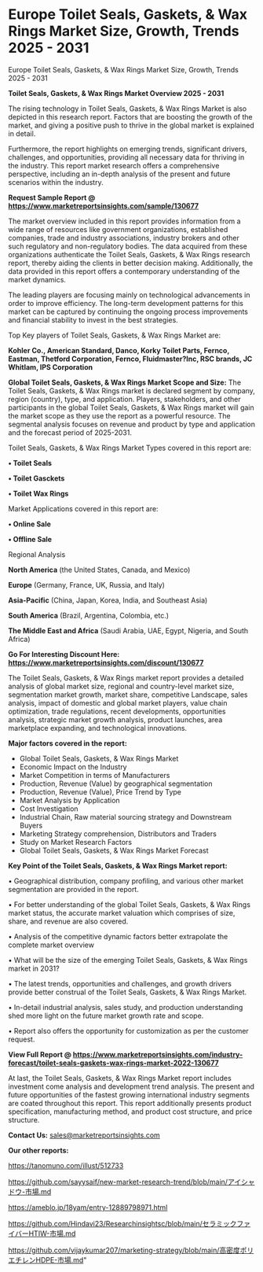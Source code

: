# Europe Toilet Seals, Gaskets, & Wax Rings Market Size, Growth, Trends 2025 - 2031
Europe Toilet Seals, Gaskets, & Wax Rings Market Size, Growth, Trends 2025 - 2031

<Strong> Toilet Seals, Gaskets, & Wax Rings Market Overview 2025 - 2031</strong>

The rising technology in Toilet Seals, Gaskets, & Wax Rings Market is also depicted in this research report. Factors that are boosting the growth of the market, and giving a positive push to thrive in the global market is explained in detail.

Furthermore, the report highlights on emerging trends, significant drivers, challenges, and opportunities, providing all necessary data for thriving in the industry. This report market research offers a comprehensive perspective, including an in-depth analysis of the present and future scenarios within the industry.

<strong>Request Sample Report @ <a href=https://www.marketreportsinsights.com/sample/130677>https://www.marketreportsinsights.com/sample/130677</a></strong>

The market overview included in this report provides information from a wide range of resources like government organizations, established companies, trade and industry associations, industry brokers and other such regulatory and non-regulatory bodies. The data acquired from these organizations authenticate the Toilet Seals, Gaskets, & Wax Rings research report, thereby aiding the clients in better decision making. Additionally, the data provided in this report offers a contemporary understanding of the market dynamics.

The leading players are focusing mainly on technological advancements in order to improve efficiency. The long-term development patterns for this market can be captured by continuing the ongoing process improvements and financial stability to invest in the best strategies.

Top Key players of Toilet Seals, Gaskets, & Wax Rings Market are:

<strong>Kohler Co., American Standard, Danco, Korky Toilet Parts, Fernco, Eastman, Thetford Corporation, Fernco, Fluidmaster?Inc, RSC brands, JC Whitlam, IPS Corporation</strong>

<strong><b>Global Toilet Seals, Gaskets, & Wax Rings Market Scope and Size:</b></strong>
The Toilet Seals, Gaskets, & Wax Rings market is declared segment by company, region (country), type, and application. Players, stakeholders, and other participants in the global Toilet Seals, Gaskets, & Wax Rings market will gain the market scope as they use the report as a powerful resource. The segmental analysis focuses on revenue and product by type and application and the forecast period of 2025-2031.

Toilet Seals, Gaskets, & Wax Rings Market Types covered in this report are:

<strong>• Toilet Seals

• Toilet Gasckets

• Toilet Wax Rings</strong>

Market Applications covered in this report are:

<strong>• Online Sale

• Offline Sale</strong> 

Regional Analysis

<strong>North America</strong> (the United States, Canada, and Mexico)

<strong>Europe</strong> (Germany, France, UK, Russia, and Italy)

<strong>Asia-Pacific</strong> (China, Japan, Korea, India, and Southeast Asia)

<strong>South America</strong> (Brazil, Argentina, Colombia, etc.)

<strong>The Middle East and Africa</strong> (Saudi Arabia, UAE, Egypt, Nigeria, and South Africa)

<strong>Go For Interesting Discount Here: <a href=https://www.marketreportsinsights.com/discount/130677>https://www.marketreportsinsights.com/discount/130677</a></strong>

The Toilet Seals, Gaskets, & Wax Rings market report provides a detailed analysis of global market size, regional and country-level market size, segmentation market growth, market share, competitive Landscape, sales analysis, impact of domestic and global market players, value chain optimization, trade regulations, recent developments, opportunities analysis, strategic market growth analysis, product launches, area marketplace expanding, and technological innovations.

<strong><b>Major factors covered in the report:</b></strong>
<ul>
  <li>Global Toilet Seals, Gaskets, & Wax Rings Market </li>
  <li>Economic Impact on the Industry</li>
  <li>Market Competition in terms of Manufacturers</li>
  <li>Production, Revenue (Value) by geographical segmentation</li>
  <li>Production, Revenue (Value), Price Trend by Type</li>
  <li>Market Analysis by Application</li>
  <li>Cost Investigation</li>
  <li>Industrial Chain, Raw material sourcing strategy and Downstream Buyers</li>
  <li>Marketing Strategy comprehension, Distributors and Traders</li>
  <li>Study on Market Research Factors</li>
  <li>Global Toilet Seals, Gaskets, & Wax Rings Market Forecast</li>
</ul>

<strong><b>Key Point of the Toilet Seals, Gaskets, & Wax Rings Market report:</b></strong>

• Geographical distribution, company profiling, and various other market segmentation are provided in the report.

• For better understanding of the global Toilet Seals, Gaskets, & Wax Rings market status, the accurate market valuation which comprises of size, share, and revenue are also covered.

• Analysis of the competitive dynamic factors better extrapolate the complete market overview

• What will be the size of the emerging Toilet Seals, Gaskets, & Wax Rings market in 2031?

• The latest trends, opportunities and challenges, and growth drivers provide better construal of the Toilet Seals, Gaskets, & Wax Rings Market.

• In-detail industrial analysis, sales study, and production understanding shed more light on the future market growth rate and scope.

• Report also offers the opportunity for customization as per the customer request.

<strong><b>View Full Report @ <a href=https://www.marketreportsinsights.com/industry-forecast/toilet-seals-gaskets-wax-rings-market-2022-130677>https://www.marketreportsinsights.com/industry-forecast/toilet-seals-gaskets-wax-rings-market-2022-130677</a></b></strong>


At last, the Toilet Seals, Gaskets, & Wax Rings Market report includes investment come analysis and development trend analysis. The present and future opportunities of the fastest growing international industry segments are coated throughout this report. This report additionally presents product specification, manufacturing method, and product cost structure, and price structure.

<strong>Contact Us:</strong>
sales@marketreportsinsights.com

<strong>Our other reports:</strong>

<a href=https://tanomuno.com/illust/512733>https://tanomuno.com/illust/512733</a>

<a href=https://github.com/sayysaif/new-market-research-trend/blob/main/アイシャドウ-市場.md>https://github.com/sayysaif/new-market-research-trend/blob/main/アイシャドウ-市場.md</a>

<a href=https://ameblo.jp/18yam/entry-12889798971.html>https://ameblo.jp/18yam/entry-12889798971.html</a>

<a href=https://github.com/Hindavi23/Researchinsightsc/blob/main/セラミックファイバーHTIW-市場.md>https://github.com/Hindavi23/Researchinsightsc/blob/main/セラミックファイバーHTIW-市場.md</a>

<a href=https://github.com/vijaykumar207/marketing-strategy/blob/main/高密度ポリエチレンHDPE-市場.md>https://github.com/vijaykumar207/marketing-strategy/blob/main/高密度ポリエチレンHDPE-市場.md</a>"
